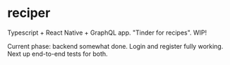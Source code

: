 # reciper
Typescript + React Native + GraphQL app. "Tinder for recipes". WIP!

Current phase: backend somewhat done. 
Login and register fully working. Next up end-to-end tests for both.
